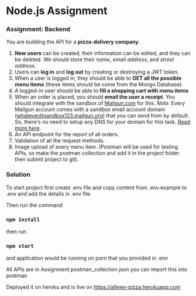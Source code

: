 # Node.js Assignment
### Assignment: Backend

You are building the API for a **pizza-delivery company**.

1. **New users** can be created, their information can be edited, and they can be deleted. We should store their *name*, *email address*, and *street address*.
2. Users can **log in** and **log out** by creating or destroying a JWT token.
3. When a user is logged in, they should be able to **GET all the possible menu items** (these items should be come from the Mongo Database). 
4. A logged-in user should be able to **fill a shopping cart with menu items**
5. When an order is placed, you should **email the user a receipt**. You should integrate with the sandbox of [Mailgun.com](https://www.mailgun.com/) for this. _Note:_ Every Mailgun account comes with a sandbox email account domain (whatever@sandbox123.mailgun.org) that you can send from by default. So, there's no need to setup any DNS for your domain for this task. [Read more here](https://documentation.mailgun.com/en/latest/faqs.html#how-do-i-pick-a-domain-name-for-my-mailgun-account).
6. An API endpoint for the report of all orders.
7. Validation of all the request methods.
8. Image upload of every menu item.
(Postman will be used for testing APIs, so make the postman collection and add it in the project folder then submit project to git).



### Solution

To start project first create .env file and copy content from .env.example to .env
and add the details in .env file


Then run the command

### `npm install`

then run

### `npm start`

and application would be running on porn that you provided in .env

All APIs are in Assignment.postman_collection.json you can import this into postman

Deployed it on heroku and is live on https://alteen-pizza.herokuapp.com